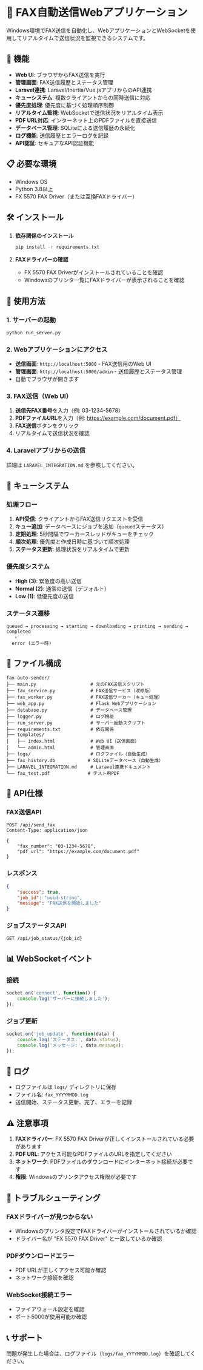 # 📠 FAX自動送信Webアプリケーション

Windows環境でFAX送信を自動化し、WebアプリケーションとWebSocketを使用してリアルタイムで送信状況を監視できるシステムです。

## 🚀 機能

- **Web UI**: ブラウザからFAX送信を実行
- **管理画面**: FAX送信履歴とステータス管理
- **Laravel連携**: Laravel/Inertia/Vue.jsアプリからのAPI連携
- **キューシステム**: 複数クライアントからの同時送信に対応
- **優先度処理**: 優先度に基づく処理順序制御
- **リアルタイム監視**: WebSocketで送信状況をリアルタイム表示
- **PDF URL対応**: インターネット上のPDFファイルを直接送信
- **データベース管理**: SQLiteによる送信履歴の永続化
- **ログ機能**: 送信履歴とエラーログを記録
- **API認証**: セキュアなAPI認証機能

## 📋 必要な環境

- Windows OS
- Python 3.8以上
- FX 5570 FAX Driver（または互換FAXドライバー）

## 🛠️ インストール

1. **依存関係のインストール**
   ```bash
   pip install -r requirements.txt
   ```

2. **FAXドライバーの確認**
   - FX 5570 FAX Driverがインストールされていることを確認
   - Windowsのプリンタ一覧にFAXドライバーが表示されることを確認

## 🎯 使用方法

### 1. サーバーの起動
```bash
python run_server.py
```

### 2. Webアプリケーションにアクセス
- **送信画面**: `http://localhost:5000` - FAX送信用のWeb UI
- **管理画面**: `http://localhost:5000/admin` - 送信履歴とステータス管理
- 自動でブラウザが開きます

### 3. FAX送信（Web UI）
1. **送信先FAX番号**を入力（例: 03-1234-5678）
2. **PDFファイルURL**を入力（例: https://example.com/document.pdf）
3. **FAX送信**ボタンをクリック
4. リアルタイムで送信状況を確認

### 4. Laravelアプリからの送信
詳細は `LARAVEL_INTEGRATION.md` を参照してください。

## 🔄 キューシステム

### 処理フロー
1. **API受信**: クライアントからFAX送信リクエストを受信
2. **キュー追加**: データベースにジョブを追加（`queued`ステータス）
3. **定期処理**: 5秒間隔でワーカースレッドがキューをチェック
4. **順次処理**: 優先度と作成日時に基づいて順次処理
5. **ステータス更新**: 処理状況をリアルタイムで更新

### 優先度システム
- **High (3)**: 緊急度の高い送信
- **Normal (2)**: 通常の送信（デフォルト）
- **Low (1)**: 低優先度の送信

### ステータス遷移
```
queued → processing → starting → downloading → printing → sending → completed
   ↓
  error (エラー時)
```

## 📁 ファイル構成

```
fax-auto-sender/
├── main.py                    # 元のFAX送信スクリプト
├── fax_service.py             # FAX送信サービス（改修版）
├── fax_worker.py              # FAX送信ワーカー（キュー処理）
├── web_app.py                 # Flask Webアプリケーション
├── database.py                # データベース管理
├── logger.py                  # ログ機能
├── run_server.py              # サーバー起動スクリプト
├── requirements.txt           # 依存関係
├── templates/
│   ├── index.html             # Web UI（送信画面）
│   └── admin.html             # 管理画面
├── logs/                      # ログファイル（自動生成）
├── fax_history.db            # SQLiteデータベース（自動生成）
├── LARAVEL_INTEGRATION.md     # Laravel連携ドキュメント
└── fax_test.pdf              # テスト用PDF
```

## 🔧 API仕様

### FAX送信API
```http
POST /api/send_fax
Content-Type: application/json

{
    "fax_number": "03-1234-5678",
    "pdf_url": "https://example.com/document.pdf"
}
```

### レスポンス
```json
{
    "success": true,
    "job_id": "uuid-string",
    "message": "FAX送信を開始しました"
}
```

### ジョブステータスAPI
```http
GET /api/job_status/{job_id}
```

## 📊 WebSocketイベント

### 接続
```javascript
socket.on('connect', function() {
    console.log('サーバーに接続しました');
});
```

### ジョブ更新
```javascript
socket.on('job_update', function(data) {
    console.log('ステータス:', data.status);
    console.log('メッセージ:', data.message);
});
```

## 📝 ログ

- ログファイルは `logs/` ディレクトリに保存
- ファイル名: `fax_YYYYMMDD.log`
- 送信開始、ステータス更新、完了、エラーを記録

## ⚠️ 注意事項

1. **FAXドライバー**: FX 5570 FAX Driverが正しくインストールされている必要があります
2. **PDF URL**: アクセス可能なPDFファイルのURLを指定してください
3. **ネットワーク**: PDFファイルのダウンロードにインターネット接続が必要です
4. **権限**: Windowsのプリンタアクセス権限が必要です

## 🐛 トラブルシューティング

### FAXドライバーが見つからない
- Windowsのプリンタ設定でFAXドライバーがインストールされているか確認
- ドライバー名が "FX 5570 FAX Driver" と一致しているか確認

### PDFダウンロードエラー
- PDF URLが正しくアクセス可能か確認
- ネットワーク接続を確認

### WebSocket接続エラー
- ファイアウォール設定を確認
- ポート5000が使用可能か確認

## 📞 サポート

問題が発生した場合は、ログファイル（`logs/fax_YYYYMMDD.log`）を確認してください。
